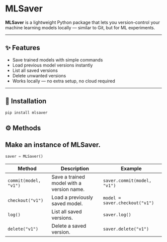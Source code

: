 # MLSaver

**MLSaver** is a lightweight Python package that lets you version-control your machine learning models locally — similar to Git, but for ML experiments.

---

## ✨ Features
- Save trained models with simple commands  
- Load previous model versions instantly  
- List all saved versions  
- Delete unwanted versions  
- Works locally — no extra setup, no cloud required  

---

## 🧠 Installation
```bash
pip install mlsaver
```

## ⚙️ Methods

## Make an instance of MLSaver.
```python
saver = MLSaver()
```

| Method | Description | Example |
|--------|--------------|----------|
| `commit(model, "v1")` | Save a trained model with a version name. | `saver.commit(model, "v1")` |
| `checkout("v1")` | Load a previously saved model. | `model = saver.checkout("v1")` |
| `log()` | List all saved versions. | `saver.log()` |
| `delete("v1")` | Delete a saved version. | `saver.delete("v1")` |


